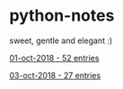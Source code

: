 # python-notes

sweet, gentle and elegant :)

[01-oct-2018 - 52 entries](./notes-01-oct-2018.md)

[03-oct-2018 - 27 entries](./notes-03-oct-2018.md)
